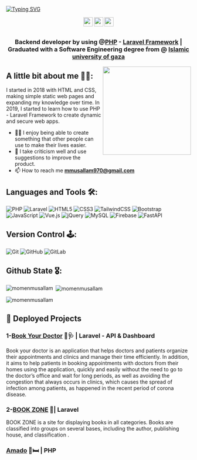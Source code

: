 [![Typing SVG](https://readme-typing-svg.herokuapp.com?size=40&center=true&vCenter=true&width=1000&height=100&lines=%F0%9F%91%8B+HELLO!+I+AM+MOMEN+MUSALLAM;I+AM+A+BACK-END+DEVELPER%F0%9F%92%BB;3%2B+years+of+coding+experience%F0%9F%92%AA)](https://git.io/typing-svg)

<p align="center"><a href="https://twitter.com/MomenMusallam"><img src="https://img.shields.io/badge/twitter-%231DA1F2.svg?&style=for-the-badge&logo=twitter&logoColor=white" height=25></a> <a href="https://www.linkedin.com/in/momen-musallam-89834222b/"><img src="https://img.shields.io/badge/linkedin-%230077B5.svg?&style=for-the-badge&logo=linkedin&logoColor=white" height=25></a> <a href="https://www.instagram.com/momen.musallam/"><img src="https://img.shields.io/badge/instagram-%23E4405F.svg?&style=for-the-badge&logo=instagram&logoColor=white" height=25></a> 
</p>

##
<h3 align="center">Backend developer by using @<a href='https://www.php.net/'>PHP</a> - <a href='https://laravel.com/'>Laravel Framework</a> | Graduated with a Software Engineering degree from @ <a href='https://www.iugaza.edu.ps/en/'>Islamic university of gaza</a> </h3>
<img align="right" src="https://media3.giphy.com/media/ve43TyDQ3B4me7d22z/giphy.gif?cid=790b761109ff3bb15032b434df7b6bfc45f1f3158fb466e5&rid=giphy.gif&ct=g" width="240"/>
  
## A little bit about me 🙅‍♂️:
<p align="left">I started in 2018 with HTML and CSS, making simple static web pages and expanding my knowledge over time. In 2019, I started to learn how to use PHP - Laravel Framework to create dynamic and secure web apps.</p>

- 🐱‍🏍 I enjoy being able to create something that other people can use to make their lives easier.
- 🦾 I take criticism well and use suggestions to improve the product. 
- 📫 How to reach me **mmusallam970@gmail.com**

## Languages and Tools 🛠:
![PHP](https://img.shields.io/badge/php-%23777BB4.svg?style=for-the-badge&logo=php&logoColor=white)
![Laravel](https://img.shields.io/badge/laravel-%23FF2D20.svg?style=for-the-badge&logo=laravel&logoColor=white)
![HTML5](https://img.shields.io/badge/html5-%23E34F26.svg?style=for-the-badge&logo=html5&logoColor=white)
![CSS3](https://img.shields.io/badge/css3-%231572B6.svg?style=for-the-badge&logo=css3&logoColor=white)
![TailwindCSS](https://img.shields.io/badge/tailwindcss-%2338B2AC.svg?style=for-the-badge&logo=tailwind-css&logoColor=white)
![Bootstrap](https://img.shields.io/badge/bootstrap-%23563D7C.svg?style=for-the-badge&logo=bootstrap&logoColor=white)
![JavaScript](https://img.shields.io/badge/javascript-%23323330.svg?style=for-the-badge&logo=javascript&logoColor=%23F7DF1E)
![Vue.js](https://img.shields.io/badge/vuejs-%2335495e.svg?style=for-the-badge&logo=vuedotjs&logoColor=%234FC08D)
![jQuery](https://img.shields.io/badge/jquery-%230769AD.svg?style=for-the-badge&logo=jquery&logoColor=white)
![MySQL](https://img.shields.io/badge/mysql-%2300f.svg?style=for-the-badge&logo=mysql&logoColor=white)
![Firebase](https://img.shields.io/badge/Firebase-039BE5?style=for-the-badge&logo=Firebase&logoColor=white)
![FastAPI](https://img.shields.io/badge/FastAPI-005571?style=for-the-badge&logo=fastapi)

## Version Control 🕹:
![Git](https://img.shields.io/badge/git-%23F05033.svg?style=for-the-badge&logo=git&logoColor=white)
![GitHub](https://img.shields.io/badge/github-%23121011.svg?style=for-the-badge&logo=github&logoColor=white)
![GitLab](https://img.shields.io/badge/gitlab-%23181717.svg?style=for-the-badge&logo=gitlab&logoColor=white)

##  Github State 🎖:
<p><img align="left" src="https://github-readme-stats.vercel.app/api/top-langs?username=momenmusallam&show_icons=true&theme=tokyonight&locale=en&layout=compact" alt="momenmusallam" /></p>
<p>&nbsp;<img align="center" src="https://github-readme-stats.vercel.app/api?username=momenmusallam&show_icons=true&theme=tokyonight&locale=en" alt="momenmusallam" /></p>



<p align="left"> <img src="https://komarev.com/ghpvc/?username=momenmusallam&label=Profile%20views&color=0e75b6&style=flat" alt="momenmusallam" /> </p>

## 🚀 Deployed Projects
### 1-[Book Your Doctor](https://http://hajez.mymatgar.com/admin/) 🥼🩺 | Laravel - API & Dashboard
 Book your doctor is an application that helps doctors and patients organize their appointments and clinics and manage their time efficiently. In addition, it aims to help patients in booking appointments with doctors from their homes using the application, quickly and easily without the need to go to the doctor’s office and wait for long periods, as well as avoiding the congestion that always occurs in clinics, which causes the spread of infection among patients, as happened in the recent period of corona disease.
 
### 2-[BOOK ZONE](https://training2021.000webhostapp.com/Books/public_html/) 📗| Laravel
  BOOK ZONE  is a site for displaying books in all categories. Books are classified into groups on several bases, including the author, publishing house, and classification .

### [Amado](https://github.com/haitham-akram/movieApp) 🛒🛏 | PHP
 
